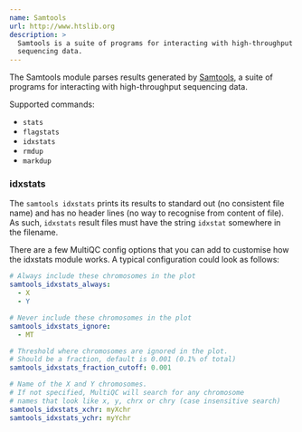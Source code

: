 ```yaml
---
name: Samtools
url: http://www.htslib.org
description: >
  Samtools is a suite of programs for interacting with high-throughput
  sequencing data.
---
```


The Samtools module parses results generated by
[Samtools](http://www.htslib.org),
a suite of programs for interacting with high-throughput
sequencing data.

Supported commands:

- `stats`
- `flagstats`
- `idxstats`
- `rmdup`
- `markdup`

### idxstats

The `samtools idxstats` prints its results to standard
out (no consistent file name) and has no header lines
(no way to recognise from content of file). As such, `idxstats`
result files must have the string `idxstat` somewhere in the filename.

There are a few MultiQC config options that you can add to
customise how the idxstats module works. A typical configuration
could look as follows:

```yaml
# Always include these chromosomes in the plot
samtools_idxstats_always:
  - X
  - Y

# Never include these chromosomes in the plot
samtools_idxstats_ignore:
  - MT

# Threshold where chromosomes are ignored in the plot.
# Should be a fraction, default is 0.001 (0.1% of total)
samtools_idxstats_fraction_cutoff: 0.001

# Name of the X and Y chromosomes.
# If not specified, MultiQC will search for any chromosome
# names that look like x, y, chrx or chry (case insensitive search)
samtools_idxstats_xchr: myXchr
samtools_idxstats_ychr: myYchr
```
